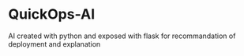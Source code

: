 # QuickOps-AI

AI created with python and exposed with flask for recommandation of deployment and explanation

